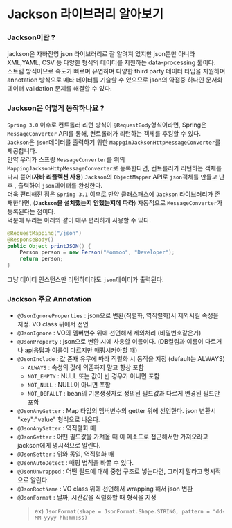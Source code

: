 # Jackson 라이브러리 알아보기

### Jackson이란 ?
jackson은 자바진영 json 라이브러리로 잘 알려져 있지만 json뿐만 아니라 XML,YAML, CSV 등 다양한 형식의 데이터를 지원하는 data-processing 툴이다.  
스트림 방식이므로 속도가 빠르며 유연하며 다양한 third party 데이터 타입을 지원하며 annotation 방식으로 메타 데이터를 기술할 수 있으므로 json의 약점중 하나인 문서화 데이터 validation 문제를 해결할 수 있다.

### Jackson은 어떻게 동작하나요 ?
`Spring 3.0` 이후로 컨트롤러 리턴 방식이 `@RequestBody`형식이라면, Spring은 `MessageConverter` API를 통해, 컨트롤러가 리턴하는 객체를 후킹할 수 있다.  
`Jackson`은 `json`데이터를 출력하기 위한 `MappginJacksonHttpMessageConverter`를 제공합니다.  
만약 우리가 스프링 `MessageConverter`를 위의 `MappingJacksonHttpMessageConverter`로 등록한다면, 컨트롤러가 리턴하는 객체를 다시 뜯어(**자바 리플렉션 사용**) `Jackson`의 `ObjectMapper` API로 `json`객체를 만들고 난 후 , 출력하여 `json`데이터를 완성한다.  
더욱 편리해진 점은 `Spring 3.1` 이후로 만약 클래스패스에 `Jackson` 라이브러리가 존재한다면, (**`Jackson`을 설치했는지 안했는지에 따라**) 자동적으로 `MessageConverter`가 등록된다는 점이다.  
덕분에 우리는 아래와 같이 매우 편리하게 사용할 수 있다.  
```java
@RequestMapping("/json")
@ResponseBody()
public Object printJSON() {
    Person person = new Person("Mommoo", "Developer");
    return person;
}
``` 
그냥 데이터 인스턴스만 리턴하더라도 `json`데이터가 출력된다.  

### Jackson 주요 Annotation
* `@JsonIgnoreProperties` : json으로 변환(직렬화, 역직렬화)시 제외시킬 속성을 지정. VO class 위에서 선언
* `@JsonIgnore` : VO의 멤버변수 위에 선언해서 제외처리 (비밀번호같은거)
* `@JsonProperty` : json으로 변환 시에 사용할 이름이다. (DB컬럼과 이름이 다르거나 api응답과 이름이 다르지만 매핑시켜야할 때)
* `@JsonInclude` : 값 존재 유무에 따라 직렬화 시 동작을 지정 (default는 ALWAYS)
    * `ALWAYS` : 속성의 값에 의존하지 말고 항상 포함
    * `NOT_EMPTY` : NULL 또는 값이 빈 경우가 아니면 포함
    * `NOT_NULL` : NULL이 아니면 포함
    * `NOT_DEFAULT` : bean의 기본생성자로 정의된 필드값과 다르게 변경된 필드만 포함
* `@JsonAnyGetter` : Map 타입의 멤버변수의 getter 위에 선언한다. json 변환시 "key":"value" 형식으로 나온다.
* `@JsonAnySetter` : 역직렬화 때
* `@JsonGetter` : 어떤 필드값을 가져올 때 이 메소드로 접근해서만 가져오라고 jackson에게 명시적으로 알린다.
* `@JsonSetter` : 위와 동일, 역직렬화 때
* `@JsonAutoDetect` : 매핑 법칙을 바꿀 수 있다.
* `@JsonUnwrapped` : 어떤 필드에 대해 중첩 구조로 넣는다면, 그러지 말라고 명시적으로 알린다.
* `@JsonRootName` : VO class 위에 선언해서 wrapping 해서 json 변환
* `@JsonFormat` : 날짜, 시간값을 직렬화할 때 형식을 지정
    > ex) `JsonFormat(shape = JsonFormat.Shape.STRING, pattern = "dd-MM-yyyy hh:mm:ss)`